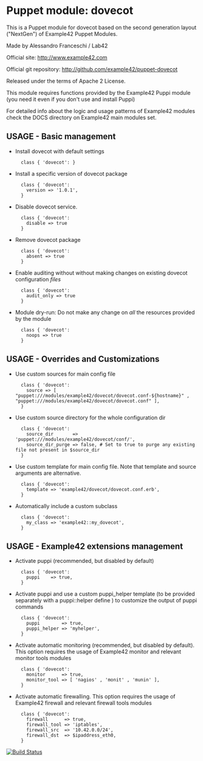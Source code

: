 # Puppet module: dovecot

This is a Puppet module for dovecot based on the second generation layout ("NextGen") of Example42 Puppet Modules.

Made by Alessandro Franceschi / Lab42

Official site: http://www.example42.com

Official git repository: http://github.com/example42/puppet-dovecot

Released under the terms of Apache 2 License.

This module requires functions provided by the Example42 Puppi module (you need it even if you don't use and install Puppi)

For detailed info about the logic and usage patterns of Example42 modules check the DOCS directory on Example42 main modules set.


## USAGE - Basic management

* Install dovecot with default settings

        class { 'dovecot': }

* Install a specific version of dovecot package

        class { 'dovecot':
          version => '1.0.1',
        }

* Disable dovecot service.

        class { 'dovecot':
          disable => true
        }

* Remove dovecot package

        class { 'dovecot':
          absent => true
        }

* Enable auditing without without making changes on existing dovecot configuration *files*

        class { 'dovecot':
          audit_only => true
        }

* Module dry-run: Do not make any change on *all* the resources provided by the module

        class { 'dovecot':
          noops => true
        }


## USAGE - Overrides and Customizations
* Use custom sources for main config file 

        class { 'dovecot':
          source => [ "puppet:///modules/example42/dovecot/dovecot.conf-${hostname}" , "puppet:///modules/example42/dovecot/dovecot.conf" ], 
        }


* Use custom source directory for the whole configuration dir

        class { 'dovecot':
          source_dir       => 'puppet:///modules/example42/dovecot/conf/',
          source_dir_purge => false, # Set to true to purge any existing file not present in $source_dir
        }

* Use custom template for main config file. Note that template and source arguments are alternative. 

        class { 'dovecot':
          template => 'example42/dovecot/dovecot.conf.erb',
        }

* Automatically include a custom subclass

        class { 'dovecot':
          my_class => 'example42::my_dovecot',
        }


## USAGE - Example42 extensions management 
* Activate puppi (recommended, but disabled by default)

        class { 'dovecot':
          puppi    => true,
        }

* Activate puppi and use a custom puppi_helper template (to be provided separately with a puppi::helper define ) to customize the output of puppi commands 

        class { 'dovecot':
          puppi        => true,
          puppi_helper => 'myhelper', 
        }

* Activate automatic monitoring (recommended, but disabled by default). This option requires the usage of Example42 monitor and relevant monitor tools modules

        class { 'dovecot':
          monitor      => true,
          monitor_tool => [ 'nagios' , 'monit' , 'munin' ],
        }

* Activate automatic firewalling. This option requires the usage of Example42 firewall and relevant firewall tools modules

        class { 'dovecot':       
          firewall      => true,
          firewall_tool => 'iptables',
          firewall_src  => '10.42.0.0/24',
          firewall_dst  => $ipaddress_eth0,
        }



[![Build Status](https://travis-ci.org/example42/puppet-dovecot.png?branch=master)](https://travis-ci.org/example42/puppet-dovecot)
